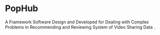 # PopHub
A Framework Software Design and Developed for Dealing with Complex Problems in Recommending and Reviewing System of Video Sharing Data .
